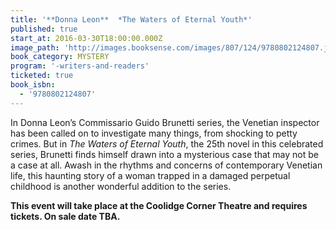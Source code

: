 ```yaml
---
title: '**Donna Leon**  *The Waters of Eternal Youth*'
published: true
start_at: 2016-03-30T18:00:00.000Z
image_path: 'http://images.booksense.com/images/807/124/9780802124807.jpg'
book_category: MYSTERY
program: '-writers-and-readers'
ticketed: true
book_isbn:
  - '9780802124807'
---
```


In Donna Leon’s Commissario Guido Brunetti series, the Venetian inspector has been called on to investigate many things, from shocking to petty crimes. But in *The Waters of Eternal Youth*, the 25th novel in this celebrated series, Brunetti finds himself drawn into a mysterious case that may not be a case at all. Awash in the rhythms and concerns of contemporary Venetian life, this haunting story of a woman trapped in a damaged perpetual childhood is another wonderful addition to the series.

**This event will take place at the Coolidge Corner Theatre and requires tickets. On sale date TBA.**